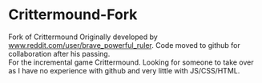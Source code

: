 # Crittermound-Fork
Fork of Crittermound
Originally developed by www.reddit.com/user/brave_powerful_ruler.  Code moved to github for collaboration after his passing.  
For the incremental game Crittermound.  Looking for someone to take over as I have no experience with github and very little
with JS/CSS/HTML.

